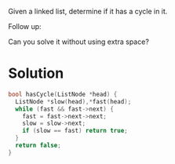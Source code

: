 Given a linked list, determine if it has a cycle in it.  

Follow up:  

Can you solve it without using extra space?  

# Solution
  
```cpp  
bool hasCycle(ListNode *head) {
  ListNode *slow(head),*fast(head);
  while (fast && fast->next) {
    fast = fast->next->next;
    slow = slow->next;
    if (slow == fast) return true;
  }
  return false;
}
```

